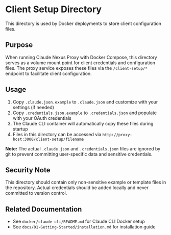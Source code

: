 # Client Setup Directory

This directory is used by Docker deployments to store client configuration files.

## Purpose

When running Claude Nexus Proxy with Docker Compose, this directory serves as a volume mount point for client credentials and configuration files. The proxy service exposes these files via the `/client-setup/*` endpoint to facilitate client configuration.

## Usage

1. Copy `.claude.json.example` to `.claude.json` and customize with your settings (if needed)
2. Copy `.credentials.json.example` to `.credentials.json` and populate with your OAuth credentials
3. The Claude CLI container will automatically copy these files during startup
4. Files in this directory can be accessed via `http://proxy-host:3000/client-setup/filename`

**Note:** The actual `.claude.json` and `.credentials.json` files are ignored by git to prevent committing user-specific data and sensitive credentials.

## Security Note

This directory should contain only non-sensitive example or template files in the repository. Actual credentials should be added locally and never committed to version control.

## Related Documentation

- See `docker/claude-cli/README.md` for Claude CLI Docker setup
- See `docs/01-Getting-Started/installation.md` for installation guide

